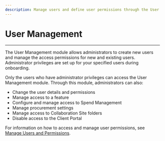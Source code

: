 ```yaml
---
description: Manage users and define user permissions through the User Management module.
---
```


# User Management

***

The User Management module allows administrators to create new users and manage the access permissions for new and existing users. Administrator privileges are set up for your specified users during onboarding.

Only the users who have administrator privileges can access the User Management module.  Through this module, administrators can also:

* Change the user details and permissions
* Manage access to a feature&#x20;
* Configure and manage access to Spend Management
* Manage procurement settings
* Manage access to Collaboration Site folders
* Disable access to the Client Portal

For information on how to access and manage user permissions, see [Manage Users and Permissions](manage-users-and-permissions.md).
